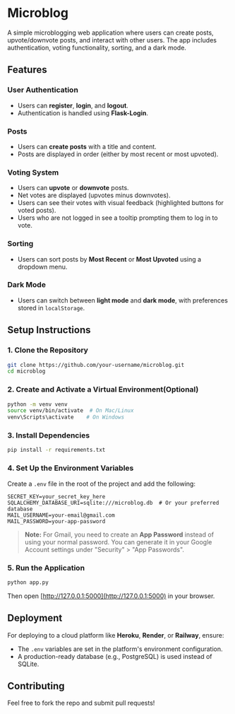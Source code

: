 # Microblog

A simple microblogging web application where users can create posts, upvote/downvote posts, and interact with other users. The app includes authentication, voting functionality, sorting, and a dark mode.

## Features

### User Authentication
- Users can **register**, **login**, and **logout**.
- Authentication is handled using **Flask-Login**.

### Posts
- Users can **create posts** with a title and content.
- Posts are displayed in order (either by most recent or most upvoted).

### Voting System
- Users can **upvote** or **downvote** posts.
- Net votes are displayed (upvotes minus downvotes).
- Users can see their votes with visual feedback (highlighted buttons for voted posts).
- Users who are not logged in see a tooltip prompting them to log in to vote.

### Sorting
- Users can sort posts by **Most Recent** or **Most Upvoted** using a dropdown menu.

### Dark Mode
- Users can switch between **light mode** and **dark mode**, with preferences stored in `localStorage`.

## Setup Instructions

### 1. Clone the Repository
```sh
git clone https://github.com/your-username/microblog.git
cd microblog
```

### 2. Create and Activate a Virtual Environment(Optional)
```sh
python -m venv venv
source venv/bin/activate  # On Mac/Linux
venv\Scripts\activate    # On Windows
```

### 3. Install Dependencies
```sh
pip install -r requirements.txt
```

### 4. Set Up the Environment Variables
Create a `.env` file in the root of the project and add the following:
```
SECRET_KEY=your_secret_key_here
SQLALCHEMY_DATABASE_URI=sqlite:///microblog.db  # Or your preferred database
MAIL_USERNAME=your-email@gmail.com
MAIL_PASSWORD=your-app-password
```
> **Note:** For Gmail, you need to create an **App Password** instead of using your normal password. You can generate it in your Google Account settings under "Security" > "App Passwords".

### 5. Run the Application
```sh
python app.py
```
Then open [http://127.0.0.1:5000](http://127.0.0.1:5000) in your browser.

## Deployment
For deploying to a cloud platform like **Heroku**, **Render**, or **Railway**, ensure:
- The `.env` variables are set in the platform's environment configuration.
- A production-ready database (e.g., PostgreSQL) is used instead of SQLite.

## Contributing
Feel free to fork the repo and submit pull requests!


